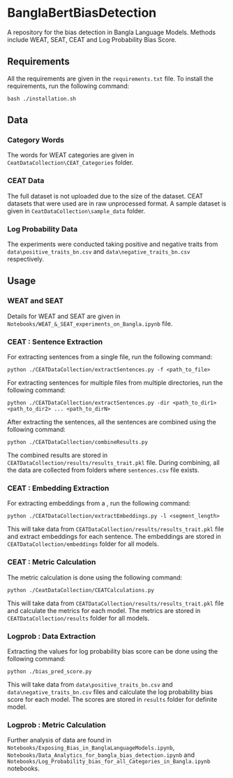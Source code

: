 # BanglaBertBiasDetection
A repository for the bias detection in Bangla Language Models. Methods include WEAT, SEAT, CEAT and Log Probability Bias Score. 

## Requirements
All the requirements are given in the `requirements.txt` file. To install the requirements, run the following command:
```console
bash ./installation.sh
```

## Data
### Category Words
The words for WEAT categories are given in `CeatDataCollection\CEAT_Categories` folder. 
### CEAT Data
The full dataset is not uploaded due to the size of the dataset. CEAT datasets that were used are in raw unprocessed format. A sample dataset is given in `CeatDataCollection\sample_data` folder. 
### Log Probability Data
The experiments were conducted taking positive and negative traits from `data\positive_traits_bn.csv` and `data\negative_traits_bn.csv` respectively. 

## Usage
### WEAT and SEAT 
Details for WEAT and SEAT are given in `Notebooks/WEAT_&_SEAT_experiments_on_Bangla.ipynb` file.
### CEAT : Sentence Extraction
For extracting sentences from a single file, run the following command:
```
python ./CEATDataCollection/extractSentences.py -f <path_to_file>
```
For extracting sentences for multiple files from multiple directories, run the following command:
```
python ./CEATDataCollection/extractSentences.py -dir <path_to_dir1> <path_to_dir2> ... <path_to_dirN>
```
After extracting the sentences, all the sentences are combined using the following command:
```
python ./CEATDataCollection/combineResults.py
```
The combined results are stored in `CEATDataCollection/results/results_trait.pkl` file. During combining, all the data are collected from folders where `sentences.csv` file exists.
### CEAT : Embedding Extraction
For extracting embeddings from a , run the following command:
```
python ./CEATDataCollection/extractEmbeddings.py -l <segment_length>
```
This will take data from `CEATDataCollection/results/results_trait.pkl` file and extract embeddings for each sentence. The embeddings are stored in `CEATDataCollection/embeddings` folder for all models.
### CEAT : Metric Calculation
The metric calculation is done using the following command:
```
python ./CeatDataCollection/CEATCalculations.py
```
This will take data from `CEATDataCollection/results/results_trait.pkl` file and calculate the metrics for each model. The metrics are stored in `CEATDataCollection/results` folder for all models.
### Logprob : Data Extraction
Extracting the values for log probability bias score can be done using the following command:
```
python ./bias_pred_score.py
```
This will take data from `data\positive_traits_bn.csv` and `data\negative_traits_bn.csv` files and calculate the log probability bias score for each model. The scores are stored in `results` folder for definite model.
### Logprob : Metric Calculation
Further analysis of data are found in `Notebooks/Exposing_Bias_in_BanglaLanguageModels.ipynb`, `Notebooks/Data_Analytics_for_bangla_bias_detection.ipynb` and `Notebooks/Log_Probability_bias_for_all_Categories_in_Bangla.ipynb` notebooks.

